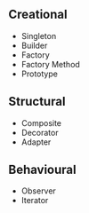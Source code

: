 ## Creational
- Singleton
- Builder
- Factory
- Factory Method
- Prototype
  
## Structural
- Composite
- Decorator
- Adapter
  
## Behavioural
- Observer
- Iterator
  